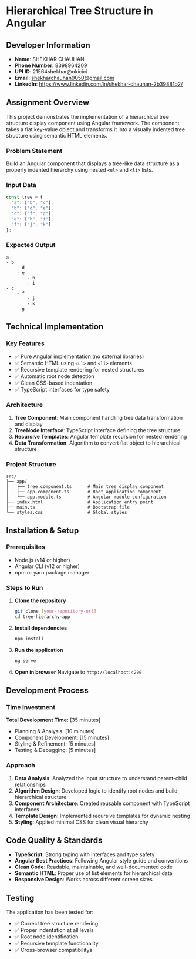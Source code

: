 # Hierarchical Tree Structure in Angular

## Developer Information
- **Name**: SHEKHAR CHAUHAN
- **Phone Number**: 8398964209
- **UPI ID**: 21564shekhar@okicici
- **Email**: shekharchauhan9050@gmail.com
- **LinkedIn**: https://www.linkedin.com/in/shekhar-chauhan-2b39881b2/


## Assignment Overview

This project demonstrates the implementation of a hierarchical tree structure display component using Angular framework. The component takes a flat key-value object and transforms it into a visually indented tree structure using semantic HTML elements.

### Problem Statement
Build an Angular component that displays a tree-like data structure as a properly indented hierarchy using nested `<ul>` and `<li>` lists.

### Input Data
```javascript
const tree = {
  "a": ["b", "c"],
  "b": ["d", "e"],
  "c": ["f", "g"],
  "e": ["h", "i"],
  "f": ["j", "k"]
};
```

### Expected Output
```
a
- b
    - d
    - e
        - h
        - i
- c
    - f
        - j
        - k
    - g
```

## Technical Implementation

### Key Features
- ✅ Pure Angular implementation (no external libraries)
- ✅ Semantic HTML using `<ul>` and `<li>` elements
- ✅ Recursive template rendering for nested structures
- ✅ Automatic root node detection
- ✅ Clean CSS-based indentation
- ✅ TypeScript interfaces for type safety

### Architecture
1. **Tree Component**: Main component handling tree data transformation and display
2. **TreeNode Interface**: TypeScript interface defining the tree structure
3. **Recursive Templates**: Angular template recursion for nested rendering
4. **Data Transformation**: Algorithm to convert flat object to hierarchical structure

### Project Structure
```
src/
├── app/
│   ├── tree.component.ts      # Main tree display component
│   ├── app.component.ts       # Root application component
│   └── app.module.ts          # Angular module configuration
├── index.html                 # Application entry point
├── main.ts                    # Bootstrap file
└── styles.css                 # Global styles
```

## Installation & Setup

### Prerequisites
- Node.js (v14 or higher)
- Angular CLI (v12 or higher)
- npm or yarn package manager

### Steps to Run
1. **Clone the repository**
   ```bash
   git clone [your-repository-url]
   cd tree-hierarchy-app
   ```

2. **Install dependencies**
   ```bash
   npm install
   ```

3. **Run the application**
   ```bash
   ng serve
   ```

4. **Open in browser**
   Navigate to `http://localhost:4200`

## Development Process

### Time Investment
**Total Development Time**: [35 minutes]
- Planning & Analysis: [10 minutes]
- Component Development: [15 minutes]
- Styling & Refinement: [5 minutes]
- Testing & Debugging: [5 minutes]

### Approach
1. **Data Analysis**: Analyzed the input structure to understand parent-child relationships
2. **Algorithm Design**: Developed logic to identify root nodes and build hierarchical structure
3. **Component Architecture**: Created reusable component with TypeScript interfaces
4. **Template Design**: Implemented recursive templates for dynamic nesting
5. **Styling**: Applied minimal CSS for clean visual hierarchy

## Code Quality & Standards

- **TypeScript**: Strong typing with interfaces and type safety
- **Angular Best Practices**: Following Angular style guide and conventions
- **Clean Code**: Readable, maintainable, and well-documented code
- **Semantic HTML**: Proper use of list elements for hierarchical data
- **Responsive Design**: Works across different screen sizes

## Testing

The application has been tested for:
- ✅ Correct tree structure rendering
- ✅ Proper indentation at all levels
- ✅ Root node identification
- ✅ Recursive template functionality
- ✅ Cross-browser compatibilitys
